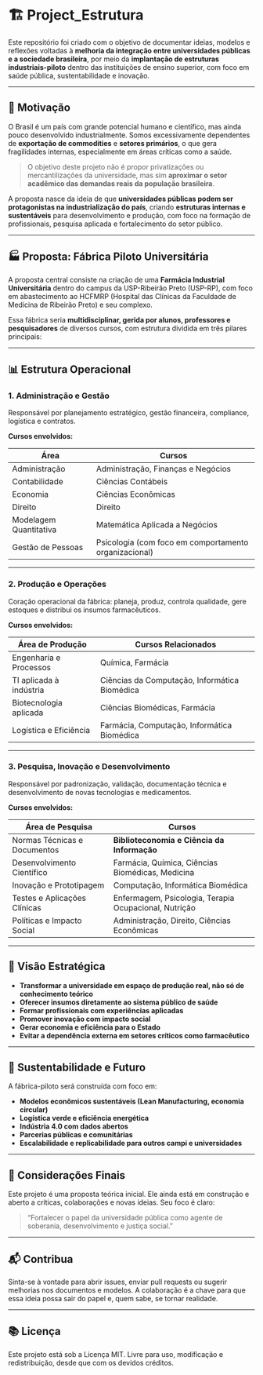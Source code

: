 # 🏗️ Project_Estrutura

Este repositório foi criado com o objetivo de documentar ideias, modelos e reflexões voltadas à **melhoria da integração entre universidades públicas e a sociedade brasileira**, por meio da **implantação de estruturas industriais-piloto** dentro das instituições de ensino superior, com foco em saúde pública, sustentabilidade e inovação.

---

## 🎯 Motivação

O Brasil é um país com grande potencial humano e científico, mas ainda pouco desenvolvido industrialmente. Somos excessivamente dependentes de **exportação de commodities** e **setores primários**, o que gera fragilidades internas, especialmente em áreas críticas como a saúde.

> O objetivo deste projeto não é propor privatizações ou mercantilizações da universidade, mas sim **aproximar o setor acadêmico das demandas reais da população brasileira**.

A proposta nasce da ideia de que **universidades públicas podem ser protagonistas na industrialização do país**, criando **estruturas internas e sustentáveis** para desenvolvimento e produção, com foco na formação de profissionais, pesquisa aplicada e fortalecimento do setor público.

---

## 🏭 Proposta: Fábrica Piloto Universitária

A proposta central consiste na criação de uma **Farmácia Industrial Universitária** dentro do campus da USP-Ribeirão Preto (USP-RP), com foco em abastecimento ao HCFMRP (Hospital das Clínicas da Faculdade de Medicina de Ribeirão Preto) e seu complexo.

Essa fábrica seria **multidisciplinar, gerida por alunos, professores e pesquisadores** de diversos cursos, com estrutura dividida em três pilares principais:

---

## 📊 Estrutura Operacional

### 1. Administração e Gestão

Responsável por planejamento estratégico, gestão financeira, compliance, logística e contratos.

**Cursos envolvidos:**

| Área                      | Cursos                                                                 |
|---------------------------|------------------------------------------------------------------------|
| Administração             | Administração, Finanças e Negócios                                     |
| Contabilidade             | Ciências Contábeis                                                     |
| Economia                  | Ciências Econômicas                                                    |
| Direito                   | Direito                                                                |
| Modelagem Quantitativa    | Matemática Aplicada a Negócios                                         |
| Gestão de Pessoas         | Psicologia (com foco em comportamento organizacional)                  |

---

### 2. Produção e Operações

Coração operacional da fábrica: planeja, produz, controla qualidade, gere estoques e distribui os insumos farmacêuticos.

**Cursos envolvidos:**

| Área de Produção             | Cursos Relacionados                                                 |
|------------------------------|----------------------------------------------------------------------|
| Engenharia e Processos       | Química, Farmácia                                                   |
| TI aplicada à indústria      | Ciências da Computação, Informática Biomédica                      |
| Biotecnologia aplicada       | Ciências Biomédicas, Farmácia                                      |
| Logística e Eficiência       | Farmácia, Computação, Informática Biomédica                        |

---

### 3. Pesquisa, Inovação e Desenvolvimento

Responsável por padronização, validação, documentação técnica e desenvolvimento de novas tecnologias e medicamentos.

**Cursos envolvidos:**

| Área de Pesquisa              | Cursos                                                               |
|-------------------------------|----------------------------------------------------------------------|
| Normas Técnicas e Documentos  | **Biblioteconomia e Ciência da Informação**                         |
| Desenvolvimento Científico    | Farmácia, Química, Ciências Biomédicas, Medicina                   |
| Inovação e Prototipagem       | Computação, Informática Biomédica                                  |
| Testes e Aplicações Clínicas  | Enfermagem, Psicologia, Terapia Ocupacional, Nutrição              |
| Políticas e Impacto Social    | Administração, Direito, Ciências Econômicas                        |

---

## 🧠 Visão Estratégica

- **Transformar a universidade em espaço de produção real, não só de conhecimento teórico**
- **Oferecer insumos diretamente ao sistema público de saúde**
- **Formar profissionais com experiências aplicadas**
- **Promover inovação com impacto social**
- **Gerar economia e eficiência para o Estado**
- **Evitar a dependência externa em setores críticos como farmacêutico**

---

## 🌱 Sustentabilidade e Futuro

A fábrica-piloto será construída com foco em:

- **Modelos econômicos sustentáveis (Lean Manufacturing, economia circular)**
- **Logística verde e eficiência energética**
- **Indústria 4.0 com dados abertos**
- **Parcerias públicas e comunitárias**
- **Escalabilidade e replicabilidade para outros campi e universidades**

---

## 📌 Considerações Finais

Este projeto é uma proposta teórica inicial. Ele ainda está em construção e aberto a críticas, colaborações e novas ideias. Seu foco é claro:

> “Fortalecer o papel da universidade pública como agente de soberania, desenvolvimento e justiça social.”

---

## 📬 Contribua

Sinta-se à vontade para abrir issues, enviar pull requests ou sugerir melhorias nos documentos e modelos. A colaboração é a chave para que essa ideia possa sair do papel e, quem sabe, se tornar realidade.

---

## 📚 Licença

Este projeto está sob a Licença MIT. Livre para uso, modificação e redistribuição, desde que com os devidos créditos.

